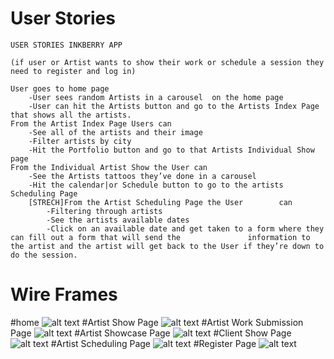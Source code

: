 # User Stories
```
USER STORIES INKBERRY APP

(if user or Artist wants to show their work or schedule a session they need to register and log in)

User goes to home page
	-User sees random Artists in a carousel  on the home page	
	-User can hit the Artists button and go to the Artists Index Page that shows all the artists. 
From the Artist Index Page Users can 
	-See all of the artists and their image 
	-Filter artists by city
	-Hit the Portfolio button and go to that Artists Individual Show page
From the Individual Artist Show the User can
	-See the Artists tattoos they’ve done in a carousel
	-Hit the calendar|or Schedule button to go to the artists Scheduling Page
	[STRECH]From the Artist Scheduling Page the User 		can
		-Filtering through artists
		-See the artists available dates
		-Click on an available date and get taken to a form where they can fill out a form that will send the 				information to the artist and the artist will get back to the User if they’re down to do the session.
```

# Wire Frames

#home
![alt text](https://i.imgur.com/PsHC4za.png)
#Artist Show Page
![alt text](https://i.imgur.com/XX5dmLt.png)
#Artist Work Submission Page
![alt text](https://i.imgur.com/doDYhHc.png)
#Artist Showcase Page
![alt text](https://i.imgur.com/tOjdALx.png)
#Client Show Page
![alt text](https://i.imgur.com/YNLVQ7D.png)
#Artist Scheduling Page
![alt text](https://i.imgur.com/Ds3rhLq.png)
#Register Page
![alt text](https://i.imgur.com/YA5gvIO.png)